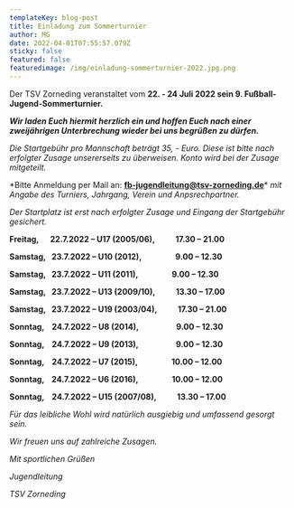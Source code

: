 ```yaml
---
templateKey: blog-post
title: Einladung zum Sommerturnier
author: MG
date: 2022-04-01T07:55:57.079Z
sticky: false
featured: false
featuredimage: /img/einladung-sommerturnier-2022.jpg.png
---
```

Der TSV Zorneding veranstaltet vom **22. - 24 Juli 2022 sein 9. Fußball-Jugend-Sommerturnier.**

***Wir laden Euch hiermit herzlich ein und hoffen Euch nach einer zweijährigen Unterbrechung wieder bei uns begrüßen zu dürfen.***

*Die Startgebühr pro Mannschaft beträgt 35, - Euro. Diese ist bitte nach erfolgter Zusage unsererseits zu überweisen. Konto wird bei der Zusage mitgeteilt.*

\*Bitte Anmeldung per Mail an: **[fb-jugendleitung@tsv-zorneding.de](mailto:fb-jugendleitung@tsv-zorneding.de)*** *mit Angabe des Turniers, Jahrgang, Verein und Anpsrechpartner.*

*Der Startplatz ist erst nach erfolgter Zusage und Eingang der Startgebühr gesichert.*

**Freitag,      22.7.2022 – U17 (2005/06),           17.30 – 21.00**

**Samstag,   23.7.2022 – U10 (2012),                  9.00 – 12.30**

**Samstag,   23.7.2022 – U11 (2011),                  9.00 – 12.30**

**Samstag,   23.7.2022 – U13 (2009/10),           13.30 – 17.00**

**Samstag,   23.7.2022 – U19 (2003/04),           17.30 – 21.00**

**Sonntag,    24.7.2022 – U8 (2014),                    9.00 – 12.30**

**Sonntag,    24.7.2022 – U9 (2013),                    9.00 – 12.30**

**Sonntag,    24.7.2022 – U7 (2015),                  10.00 – 12.00**

**Sonntag,    24.7.2022 – U6 (2016),                  10.00 – 12.00**

**Sonntag,    24.7.2022 – U15 (2007/08),           13.30 – 17.00**

*Für das leibliche Wohl wird natürlich ausgiebig und umfassend gesorgt sein.*

*Wir freuen uns auf zahlreiche Zusagen.*

*Mit sportlichen Grüßen*

*Jugendleitung*

*TSV Zorneding*

<!--EndFragment-->